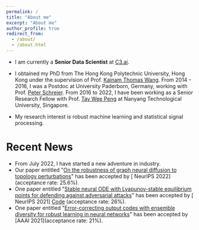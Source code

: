 ```yaml
---
permalink: /
title: "About me"
excerpt: "About me"
author_profile: true
redirect_from: 
  - /about/
  - /about.html
---
```


* I am currently a <b>Senior Data Scientist</b> at [C3.ai](https://c3.ai/).

* I obtained my PhD from The Hong Kong Polytechnic University, Hong Kong under the supervision of Prof. [Kainam Thomas Wang](https://scholar.google.se/citations?user=kCs2aSQAAAAJ&hl=en). From 2014 - 2016, I was a Postdoc at University Paderborn, Germany, working with Prof. [Peter Schreier](https://sst-group.org/). From 2016 to 2022, I have been working as a Senior Research Fellow with Prof. [Tay Wee Peng](https://personal.ntu.edu.sg/wptay/) at Nanyang Technological University, Singapore.

* My research interest is robust machine learning and statistical signal processing.


# Recent News
* From July 2022, I have started a new adventure in industry.
* Our paper entitled "[On the robustness of graph neural diffusion to topology perturbations](https://arxiv.org/abs/2209.07754)"  has been accepted by [
NeurIPS 2022] (acceptance rate: 25.6%).
* One paper entitled "[Stable neural ODE with Lyapunov-stable equilibrium points for defending against adversarial attacks](https://arxiv.org/abs/2110.12976)" has been accepted by  [
NeurIPS 2021] [Code](https://github.com/kangqiyu/SODEF) (acceptance rate: 26%).
* One paper entitled "[Error-correcting output codes with ensemble diversity for robust learning in neural networks](https://arxiv.org/abs/1912.00181)" has been accepted by [AAAI 2021](acceptance rate: 21%).


